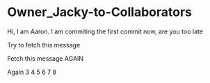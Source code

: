 # Owner_Jacky-to-Collaborators

Hi, I am Aaron. I am commiting the first commit now, are you too late

Try to fetch this message

Fetch this message AGAIN

Again 3
4
5
6
7
8
